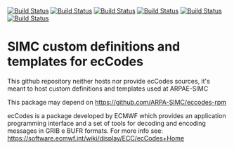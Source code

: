 [![Build Status](https://simc.arpae.it/moncic-ci/eccodes-simc/centos7.png)](https://simc.arpae.it/moncic-ci/eccodes-simc/)
[![Build Status](https://simc.arpae.it/moncic-ci/eccodes-simc/rocky8.png)](https://simc.arpae.it/moncic-ci/eccodes-simc/)
[![Build Status](https://simc.arpae.it/moncic-ci/eccodes-simc/rocky9.png)](https://simc.arpae.it/moncic-ci/eccodes-simc/)
[![Build Status](https://simc.arpae.it/moncic-ci/eccodes-simc/fedora36.png)](https://simc.arpae.it/moncic-ci/eccodes-simc/)
[![Build Status](https://simc.arpae.it/moncic-ci/eccodes-simc/fedora38.png)](https://simc.arpae.it/moncic-ci/eccodes-simc/)
[![Build Status](https://copr.fedorainfracloud.org/coprs/simc/stable/package/eccodes-simc/status_image/last_build.png)](https://copr.fedorainfracloud.org/coprs/simc/stable/package/eccodes-simc/)

# SIMC custom definitions and templates for ecCodes

This github repository neither hosts nor provide ecCodes sources, it's meant to
host custom definitions and templates used at ARPAE-SIMC

This package may depend on https://github.com/ARPA-SIMC/eccodes-rpm

ecCodes is a package developed by ECMWF which provides an application
programming interface and a set of tools for decoding and encoding messages in
GRIB e BUFR formats. For more info see:
https://software.ecmwf.int/wiki/display/ECC/ecCodes+Home
